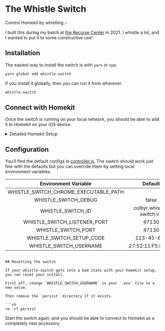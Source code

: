 # The Whistle Switch

Control Homekit by whistling 🎶

I built this during my batch at [the Recurse Center](https://www.recurse.com/) in 2021.
I whistle a lot, and I wanted to put it to some constructive use!

## Installation

The easiest way to install the switch is with `yarn` or `npm`.

```sh
yarn global add whistle-switch
```

If you install it globally, then you can run it from wherever.

```sh
whistle-switch
```

## Connect with Homekit

Once the switch is running on your local network, you should be able to add it to Homekit on your iOS device.

<details><summary>Detailed Homekit Setup</summary>

|                                                                                                                                 |                                                                                                                                                |
| :-----------------------------------------------------------------------------------------------------------------------------: | :--------------------------------------------------------------------------------------------------------------------------------------------: |
|     ![1-add-accessory](https://user-images.githubusercontent.com/478109/149674991-a0eddebf-ddc5-489e-8d71-38fb4b9f0ba9.png)     |                                              Select "More Options.." from the Add Accessory card.                                              |
| ![2-select-whistle-switch](https://user-images.githubusercontent.com/478109/149674994-088c744f-0abe-4492-b2d3-7d9a6ed8558a.png) |                                                 Tap the accessort called "Whistle Switch ..."                                                  |
| ![3-uncertified-accessory](https://user-images.githubusercontent.com/478109/149674996-d2c7babc-d0a4-4d49-b699-4c7e337faf7f.png) |                                    Tap "Add Anyway" when you're prompted about an "uncertified" accessory.                                     |
|      ![4-setup-code](https://user-images.githubusercontent.com/478109/149674998-9105d282-4529-4574-a724-703bd964afe3.png)       | The default setup code is "123-45-678", but you can change it to anything you want using the `WHISTLE_SWITCH_SETUP_CODE` environment variable. |

</details>

## Configuration

You'll find the default configs in [controller.js](https://github.com/colbyr/whistle-switch/blob/694db8313b22180737626b05d5a4ffeeeb7542dc/src/controller.js#L10-L18).
The switch should work just fine with the defaults but you can override them by setting local environment variables.

|         Environment Variable          |         Default          |
| :-----------------------------------: | :----------------------: |
| WHISTLE_SWITCH_CHROME_EXECUTABLE_PATH |                          |
|         WHISTLE_SWITCH_DEBUG          |          false           |
|           WHISTLE_SWITCH_ID           | colbyr.whistle-switch.v1 |
|     WHISTLE_SWITCH_LISTENER_PORT      |          47130           |
|          WHISTLE_SWITCH_PORT          |          47130           |
|       WHISTLE_SWITCH_SETUP_CODE       |        123-45-678        |
|        WHISTLE_SWITCH_USERNAME        |    27:52:11:F5:BC:05     |

````

## Resetting the switch

If your whistle-switch gets into a bad state with your homekit setup, you can reset your install.

First off, change `WHISTLE_SWITCH_USERNAME` in your `.env` file to a new value.

Then remove the `persist` directory if it exists.

```sh
rm -rf persist
````

Start the switch again, and you should be able to connect to Homekit as a completely new accessory.
